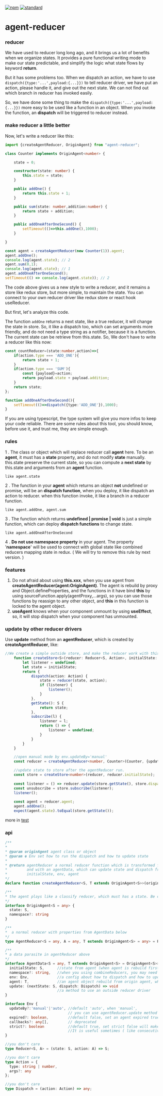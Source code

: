 [![npm][npm-image]][npm-url]
[![standard][standard-image]][standard-url]

[npm-image]: https://img.shields.io/npm/v/agent-reducer.svg?style=flat-square
[npm-url]: https://www.npmjs.com/package/agent-reducer
[standard-image]: https://img.shields.io/badge/code%20style-standard-brightgreen.svg?style=flat-square
[standard-url]: http://npm.im/standard

# agent-reducer

### reducer
We have used to reducer long long ago, and it brings us a lot of benefits when we organize states. 
It provides a pure functional writing mode to make our state predictable, and simplify the logic what state flows by keyword <strong>return</strong>.

But it has some problems too. When we dispatch an action, we have to use `dispatch({type:'...',payload:{...}})` to tell 
reducer driver, we have put an action, please handle it, and give out the next state. 
We can not find out which branch in reducer has invoked easily. 

So, we have done some thing to make the `dispatch({type:'...',payload:{...}})` more easy to be used like a function in an object. 
When you invoke the function, an <strong>dispatch</strong> will be triggered to reducer instead.

### make reducer a little better
Now, let's write a reducer like this:
```typescript
import {createAgentReducer, OriginAgent} from "agent-reducer";

class Counter implements OriginAgent<number> {

    state = 0;

    constructor(state: number) {
        this.state = state;
    }

    public addOne() {
        return this.state + 1;
    }

    public sum(state: number,addition:number) {
        return state + addition;
    }

    public addOneAfterOneSecond() {
        setTimeout(()=>this.addOne(),1000);
    }

}

const agent = createAgentReducer(new Counter(1)).agent;
agent.addOne();
console.log(agent.state); // 2
agent.sum(0,1);
console.log(agent.state); // 1
agent.addOneAfterOneSecond();
setTimeout(() => console.log(agent.state)); // 2
```
The code above gives us a new style to write a reducer, and it remains a store like redux store, 
but more simple, to maintain the state. You can connect to your own reducer driver like redux store or react hook useReducer.

But first, let's analyze this code. 

The function `addOne` returns a next state, like a true reducer, it will change the state in store.
So, it like a dispatch too, which can set arguments more friendly, and do not need a type string as a notifier, 
because it is a function. The current state can be retrieve from this.state. So, We don't have to write a reducer like this now:
```typescript
const countReducer=(state:number,action)=>{
    if(action.type === 'ADD_ONE'){
        return state + 1;
    }
    if(action.type === 'SUM'){
        const {payload}=action;
        return payload.state + payload.addition;
    }
    return state;
};

function addOneAfterOneSecond(){
    setTimeout(()=>dispatch({type:'ADD_ONE'}),1000);
}
```
If you are using typescript, the type system will give you more infos to keep your code reliable.
There are some rules about this tool, you should know, before use it, and trust me, they are simple enough.

### rules
1 . The class or object which will replace reducer call <strong>agent</strong> here. To be an <strong>agent</strong>, 
it must has a <strong>state</strong> property, and do not modify <strong>state</strong> manually. 
this.state preserve the current state, so you can compute a <strong>next state</strong> by this.state and arguments from an <strong>agent</strong> function.
```
like agent.state
```
2 . The function in your <strong>agent</strong> which returns an object <strong>not</strong> undefined or promise, 
will be an <strong>dispatch function</strong>, when you deploy, it like dispatch an action to reducer. 
when this function invoke, it like a branch in a reducer function.  
```
like agent.addOne, agent.sum
```
3 . The function which returns <strong>undefined | promise | void</strong> is just a simple function,
which can deploy <strong>dispatch functions</strong> to change state.
```
like agent.addOneAfterOneSecond
```
4 . <strong>Do not use namespace property</strong> in your agent. 
The property '<strong>namespace</strong>' will be used to connect with global state like combined reducers mapping state in redux.
( We will try to remove this rule by next version. )

### features
1. Do not afraid about using <strong>this.xxx</strong>, when you use agent from <strong>createAgentReducer(agent:OriginAgent)</strong>.
The agent is rebuild by proxy and Object.defineProperties, and the functions in it have bind <strong>this</strong> by using sourceFunction.apply(agentProxy,...args),
so you can use those functions by reassign to any other object, and <strong>this</strong> in this function is locked to the agent object.
2. <strong>useAgent</strong> knows when your component unmount by using <strong>useEffect</strong>, so, 
it will stop dispatch when your component has unmounted.

### update by other reducer drivers
Use <strong>update</strong> method from an <strong>agentReducer</strong>, which is created by <strong>createAgentReducer</strong>,
like:
```typescript
//We create a simple outside store, and make the reducer work with this store.
    function createStore<S>(reducer: Reducer<S, Action>, initialState: S) {
        let listener = undefined;
        let state = initialState;
        return {
            dispatch(action: Action) {
                state = reducer(state, action);
                if (listener) {
                    listener();
                }
            },
            getState(): S {
                return state;
            },
            subscribe(l) {
                listener = l;
                return () => {
                    listener = undefined;
                }
            }
        }
    }

    //open manual mode by env.updateBy='manual'
    const reducer = createAgentReducer<number, Counter>(Counter, {updateBy: 'manual'});

    //update state to store after the agentReducer run.
    const store = createStore<number>(reducer, reducer.initialState);
    
    const listener = () => reducer.update(store.getState(), store.dispatch);
    const unsubscribe = store.subscribe(listener);
    listener();
    
    const agent = reducer.agent;
    agent.addOne();
    expect(agent.state).toEqual(store.getState());
```
more in [test](https://github.com/filefoxper/agent-reducer/blob/master/test/index.test.ts)
### api
```typescript
/**
* 
* @param originAgent agent class or object
* @param e Env set how to run the dispatch and how to update state
* 
* @return agentReducer a normal reducer function which is transformed from originAgent
*         and with an agentData, which can update state and dispatch from an out reducer driver.
*         initialState, env, agent
*/
declare function createAgentReducer<S, T extends OriginAgent<S>>(originAgent: T | { new(): T }, e?: Env): AgentReducer<S, Action, T>

/**
* the agent plays like a classify reducer, which must has a state. Be careful about namespace
*/
interface OriginAgent<S = any> {
  state: S,
  namespace?: string
}

/**
*  a normal reducer with properties from AgentData below
*/
type AgentReducer<S = any, A = any, T extends OriginAgent<S> = any> = Reducer<S, A> & AgentData<S, T>;

/**
* a data parasite in agentReducer above
*/
interface AgentData<S = any, T extends OriginAgent<S> = OriginAgent<S>> {
  initialState: S,      //state from agent (when agent is rebuild first time) 
  namespace?: string,   //when you using combineReducers, you may need it.
  env: Env,             //a config about how to dispatch and how to update state when running
  agent: T,             //an agent object rebuild from origin agent, which provide the interfaces you can deploy
  update: (nextState: S, dispatch: Dispatch) => void
                        //a method to use an outside reducer driver
}

interface Env {
  updateBy?:'manual'|'auto', //default 'auto', when 'manual', 
                             // you can use agentReducer.update method to update your state and change the dispatch function to another one.
  expired?: boolean,         //default false, set an agent expired true, will stop the dispatch function's work. 
  callbacks?: any[],         // deprecated
  strict?: boolean           //default true, set strict false will make this.state change immediately before an dispatch has done.
                             //It is useful sometimes ( like consecutive dispatch in react ). But, we do not recommend doing this.
}

//you don't care
type Reducer<S, A> = (state: S, action: A) => S;

//you don't care
type Action = {
  type: string | number,
  args?: any
};

//you don't care
type Dispatch = (action: Action) => any;
```
